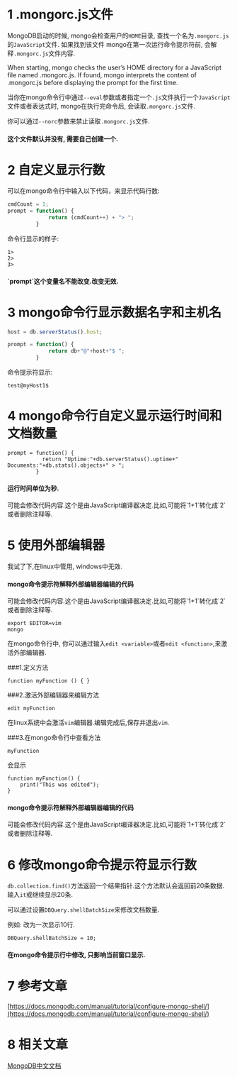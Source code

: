 1 .mongorc.js文件
===

MongoDB启动的时候, mongo会检查用户的`HOME`目录, 查找一个名为`.mongorc.js`的`JavaScript`文件. 如果找到该文件
mongo在第一次运行命令提示符前, 会解释`.mongorc.js`文件内容.

When starting, mongo checks the user’s HOME directory for a JavaScript file named .mongorc.js. If found, mongo interprets the content of .mongorc.js before displaying the prompt for the first time. 


当你在mongo命令行中通过`--eval`参数或者指定一个`.js`文件执行一个`JavaScript`文件或者表达式时, mongo在执行完命令后, 会读取`.mongorc.js`文件.

你可以通过`--norc`参数来禁止读取`.mongorc.js`文件.

<div class="bs-callout bs-callout-success">
    <h4>这个文件默认并没有, 需要自己创建一个.</h4>
</div>

2 自定义显示行数
===

可以在mongo命令行中输入以下代码，来显示代码行数:

```javascript
cmdCount = 1;
prompt = function() {
             return (cmdCount++) + "> ";
         }
```

命令行显示的样子:
```
1>
2>
3>
```

<div class="bs-callout bs-callout-success">
    <h4>`prompt`这个变量名不能改变.改变无效.</h4>
</div>

3 mongo命令行显示数据名字和主机名
===

```javascript
host = db.serverStatus().host;

prompt = function() {
             return db+"@"+host+"$ ";
         }
```

命令提示符显示:
```
test@myHost1$
```

4 mongo命令行自定义显示运行时间和文档数量
===

```
prompt = function() {
           return "Uptime:"+db.serverStatus().uptime+" Documents:"+db.stats().objects+" > ";
         }
```

<div class="bs-callout bs-callout-info">
    <h4>运行时间单位为秒.</h4>
	可能会修改代码内容.这个是由JavaScript编译器决定.比如,可能将`1+1`转化成`2`或者删除注释等.
</div>

5 使用外部编辑器
===

我试了下,在linux中管用, windows中无效.

<div class="bs-callout bs-callout-danger">
    <h4>mongo命令提示符解释外部编辑器编辑的代码</h4>
	可能会修改代码内容.这个是由JavaScript编译器决定.比如,可能将`1+1`转化成`2`或者删除注释等.
</div>

```
export EDITOR=vim
mongo
```

在mongo命令行中, 你可以通过输入`edit <variable>`或者`edit <function>`,来激活外部编辑器.

###1.定义方法
```
function myFunction () { }
```

###2.激活外部编辑器来编辑方法
```
edit myFunction
```
在linux系统中会激活`vim`编辑器.编辑完成后,保存并退出`vim`.

###3.在mongo命令行中查看方法
```
myFunction
```
会显示
```
function myFunction() {
    print("This was edited");
}
```
<div class="bs-callout bs-callout-danger">
    <h4>mongo命令提示符解释外部编辑器编辑的代码</h4>
	可能会修改代码内容.这个是由JavaScript编译器决定.比如,可能将`1+1`转化成`2`或者删除注释等.
</div>

6 修改mongo命令提示符显示行数
===

`db.collection.find()`方法返回一个结果指针.这个方法默认会返回前20条数据.输入`it`或继续显示20条.

可以通过设置`DBQuery.shellBatchSize`来修改文档数量.

例如: 改为一次显示10行.
```
DBQuery.shellBatchSize = 10;
```

<div class="bs-callout bs-callout-danger">
    <h4>在mongo命令提示行中修改, 只影响当前窗口显示.</h4>
</div>

7 参考文章
===

[https://docs.mongodb.com/manual/tutorial/configure-mongo-shell/](https://docs.mongodb.com/manual/tutorial/configure-mongo-shell/)


8 相关文章
===

[MongoDB中文文档](http://localhost/article/mongodb/index.html)